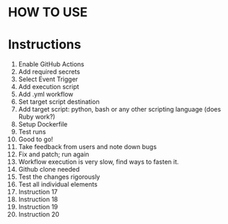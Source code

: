 # HOW TO USE

# Instructions

1. Enable GitHub Actions
2. Add required secrets
3. Select Event Trigger
4. Add execution script
5. Add .yml workflow
6. Set target script destination
7. Add target script: python, bash or any other scripting language (does Ruby work?)
8. Setup Dockerfile
9. Test runs
10. Good to go!
11. Take feedback from users and note down bugs
12. Fix and patch; run again
13. Workflow execution is very slow, find ways to fasten it.
14. Github clone needed
15. Test the changes rigorously
16. Test all individual elements
17. Instruction 17
18. Instruction 18
19. Instruction 19
20. Instruction 20
